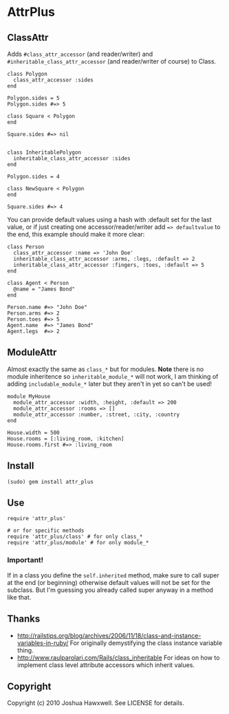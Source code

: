 # AttrPlus

## ClassAttr

Adds `#class_attr_accessor` (and reader/writer) and `#inheritable_class_attr_accessor` (and
reader/writer of course) to Class.

    class Polygon
      class_attr_accessor :sides
    end
    
    Polygon.sides = 5
    Polygon.sides #=> 5
    
    class Square < Polygon
    end
    
    Square.sides #=> nil
    
    
    class InheritablePolygon
      inheritable_class_attr_accessor :sides
    end
    
    Polygon.sides = 4
    
    class NewSquare < Polygon
    end
    
    Square.sides #=> 4

You can provide default values using a hash with :default set for the last value, or if just
creating one accessor/reader/writer add `=> defaultvalue` to the end, this example should
make it more clear:

    class Person
      class_attr_accessor :name => 'John Doe'
      inheritable_class_attr_accessor :arms, :legs, :default => 2
      inheritable_class_attr_accessor :fingers, :toes, :default => 5
    end
    
    class Agent < Person
      @name = "James Bond"
    end  
    
    Person.name #=> "John Doe"
    Person.arms #=> 2
    Person.toes #=> 5
    Agent.name  #=> "James Bond"
    Agent.legs  #=> 2
    

## ModuleAttr

Almost exactly the same as `class_*` but for modules. __Note__ there is no module inheritence
so `inheritable_module_*` will not work, I am thinking of adding `includable_module_*` later
but they aren't in yet so can't be used!

    module MyHouse
      module_attr_accessor :width, :height, :default => 200
      module_attr_accessor :rooms => []
      module_attr_accessor :number, :street, :city, :country
    end
    
    House.width = 500
    House.rooms = [:living_room, :kitchen]
    House.rooms.first #=> :living_room
    

## Install

    (sudo) gem install attr_plus
    

## Use

    require 'attr_plus'
    
    # or for specific methods
    require 'attr_plus/class' # for only class_*
    require 'attr_plus/module' # for only module_*
        

### Important!

If in a class you define the `self.inherited` method, make sure to call super at the end (or beginning)
otherwise default values will not be set for the subclass. But I'm guessing you already called super
anyway in a method like that.
    

## Thanks

- <http://railstips.org/blog/archives/2006/11/18/class-and-instance-variables-in-ruby/>
  For originally demystifying the class instance variable thing.
- <http://www.raulparolari.com/Rails/class_inheritable> For ideas on how to implement 
  class level attribute accessors which inherit values.


## Copyright

Copyright (c) 2010 Joshua Hawxwell. See LICENSE for details.